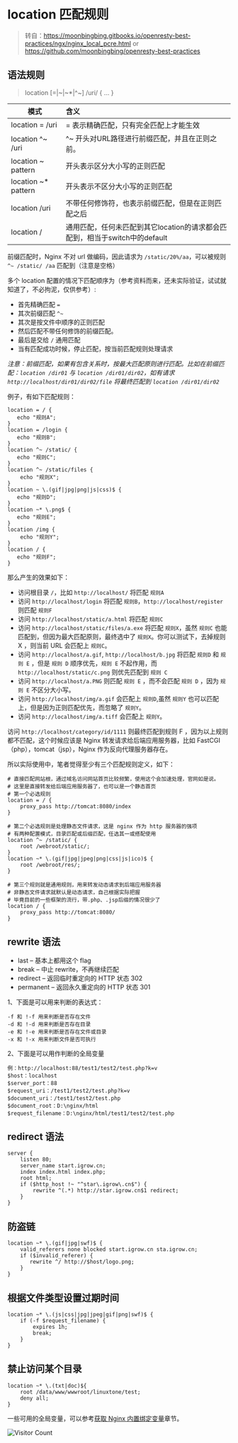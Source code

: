 # location 匹配规则
>转自：https://moonbingbing.gitbooks.io/openresty-best-practices/ngx/nginx_local_pcre.html or https://github.com/moonbingbing/openresty-best-practices

## 语法规则

> location [=|~|~*|^~] /uri/ { … }

|模式|含义|
|--------------|:----------------------|
|location = /uri  |= 表示精确匹配，只有完全匹配上才能生效|
|location ^~ /uri  |^~ 开头对URL路径进行前缀匹配，并且在正则之前。|
|location ~ pattern |开头表示区分大小写的正则匹配|
|location ~* pattern  |开头表示不区分大小写的正则匹配|
|location /uri | 不带任何修饰符，也表示前缀匹配，但是在正则匹配之后 |
|location /   |通用匹配，任何未匹配到其它location的请求都会匹配到，相当于switch中的default|

前缀匹配时，Nginx 不对 url 做编码，因此请求为 `/static/20%/aa`，可以被规则 `^~ /static/ /aa` 匹配到（注意是空格）

多个 location 配置的情况下匹配顺序为（参考资料而来，还未实际验证，试试就知道了，不必拘泥，仅供参考）:

* 首先精确匹配 `=`
* 其次前缀匹配 `^~`
* 其次是按文件中顺序的正则匹配
* 然后匹配不带任何修饰的前缀匹配。
* 最后是交给 `/` 通用匹配
* 当有匹配成功时候，停止匹配，按当前匹配规则处理请求

*注意：前缀匹配，如果有包含关系时，按最大匹配原则进行匹配。比如在前缀匹配：`location /dir01` 与 `location /dir01/dir02`，如有请求 `http://localhost/dir01/dir02/file` 将最终匹配到 `location /dir01/dir02`*

例子，有如下匹配规则：

```nginx
location = / {
   echo "规则A";
}
location = /login {
   echo "规则B";
}
location ^~ /static/ {
   echo "规则C";
}
location ^~ /static/files {
	echo "规则X";
}
location ~ \.(gif|jpg|png|js|css)$ {
   echo "规则D";
}
location ~* \.png$ {
   echo "规则E";
}
location /img {
	echo "规则Y";
}
location / {
   echo "规则F";
}

```

那么产生的效果如下：

* 访问根目录 `/`，比如 `http://localhost/` 将匹配 `规则A`
* 访问 `http://localhost/login` 将匹配 `规则B`，`http://localhost/register` 则匹配 `规则F`
* 访问 `http://localhost/static/a.html` 将匹配 `规则C`
* 访问 `http://localhost/static/files/a.exe` 将匹配 `规则X`，虽然 `规则C` 也能匹配到，但因为最大匹配原则，最终选中了 `规则X`。你可以测试下，去掉规则 X ，则当前 URL 会匹配上 `规则C`。
* 访问 `http://localhost/a.gif`, `http://localhost/b.jpg` 将匹配 `规则D` 和 `规则 E` ，但是 `规则 D` 顺序优先，`规则 E` 不起作用，而 `http://localhost/static/c.png` 则优先匹配到 `规则 C`
* 访问 `http://localhost/a.PNG` 则匹配 `规则 E` ，而不会匹配 `规则 D` ，因为 `规则 E` 不区分大小写。
* 访问 `http://localhost/img/a.gif` 会匹配上 `规则D`,虽然 `规则Y` 也可以匹配上，但是因为正则匹配优先，而忽略了 `规则Y`。
* 访问 `http://localhost/img/a.tiff` 会匹配上 `规则Y`。

访问 `http://localhost/category/id/1111` 则最终匹配到规则 F ，因为以上规则都不匹配，这个时候应该是 Nginx 转发请求给后端应用服务器，比如 FastCGI（php），tomcat（jsp），Nginx 作为反向代理服务器存在。

所以实际使用中，笔者觉得至少有三个匹配规则定义，如下：

```nginx
# 直接匹配网站根，通过域名访问网站首页比较频繁，使用这个会加速处理，官网如是说。
# 这里是直接转发给后端应用服务器了，也可以是一个静态首页
# 第一个必选规则
location = / {
    proxy_pass http://tomcat:8080/index
}

# 第二个必选规则是处理静态文件请求，这是 nginx 作为 http 服务器的强项
# 有两种配置模式，目录匹配或后缀匹配，任选其一或搭配使用
location ^~ /static/ {
    root /webroot/static/;
}
location ~* \.(gif|jpg|jpeg|png|css|js|ico)$ {
    root /webroot/res/;
}

# 第三个规则就是通用规则，用来转发动态请求到后端应用服务器
# 非静态文件请求就默认是动态请求，自己根据实际把握
# 毕竟目前的一些框架的流行，带.php、.jsp后缀的情况很少了
location / {
    proxy_pass http://tomcat:8080/
}
```

## rewrite 语法

* last          – 基本上都用这个 flag
* break         – 中止 rewrite，不再继续匹配
* redirect      – 返回临时重定向的 HTTP 状态 302
* permanent     – 返回永久重定向的 HTTP 状态 301

1、下面是可以用来判断的表达式：

    -f 和 !-f 用来判断是否存在文件
    -d 和 !-d 用来判断是否存在目录
    -e 和 !-e 用来判断是否存在文件或目录
    -x 和 !-x 用来判断文件是否可执行

2、下面是可以用作判断的全局变量

    例：http://localhost:88/test1/test2/test.php?k=v
    $host：localhost
    $server_port：88
    $request_uri：/test1/test2/test.php?k=v
    $document_uri：/test1/test2/test.php
    $document_root：D:\nginx/html
    $request_filename：D:\nginx/html/test1/test2/test.php

## redirect 语法

```nginx
server {
    listen 80;
    server_name start.igrow.cn;
    index index.html index.php;
    root html;
    if ($http_host !~ "^star\.igrow\.cn$") {
        rewrite ^(.*) http://star.igrow.cn$1 redirect;
    }
}
```

## 防盗链

```nginx
location ~* \.(gif|jpg|swf)$ {
    valid_referers none blocked start.igrow.cn sta.igrow.cn;
    if ($invalid_referer) {
       rewrite ^/ http://$host/logo.png;
    }
}
```

## 根据文件类型设置过期时间

```nginx
location ~* \.(js|css|jpg|jpeg|gif|png|swf)$ {
    if (-f $request_filename) {
        expires 1h;
        break;
    }
}
```

## 禁止访问某个目录

```nginx
location ~* \.(txt|doc)${
    root /data/www/wwwroot/linuxtone/test;
    deny all;
}
```

一些可用的全局变量，可以参考[获取 Nginx 内置绑定变量](../openresty/inline_var.md)章节。

![Visitor Count](https://profile-counter.glitch.me/liuyibao/count.svg)